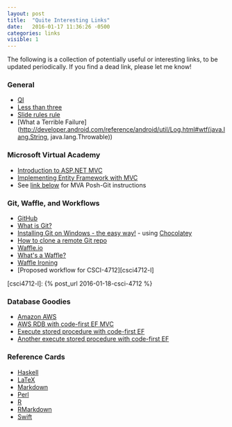 ```yaml
---
layout: post
title:  "Quite Interesting Links"
date:   2016-01-17 11:36:26 -0500
categories: links
visible: 1
---
```

The following is a collection of potentially useful or interesting links, to be updated periodically. If you find a dead link, please let me know!

### General
- [QI][qi-l]
- [Less than three][llt]
- [Slide rules rule](http://www.sliderules.info/pdf/pdf.htm)
- [What a Terrible Failure](http://developer.android.com/reference/android/util/Log.html#wtf(java.lang.String, java.lang.Throwable))

### Microsoft Virtual Academy
- [Introduction to ASP.NET MVC](https://mva.microsoft.com/en-US/training-courses/introduction-to-aspnet-mvc-8322?l=nKZwZ8Zy_3504984382)
- [Implementing Entity Framework with MVC](https://mva.microsoft.com/en-US/training-courses/implementing-entity-framework-with-mvc-8931?l=e2H2lDC3_8304984382)
- See [link below][gitinstall-l] for MVA Posh-Git instructions

### Git, Waffle, and Workflows
- [GitHub][github-l]
- [What is Git?](https://youtu.be/_Jmkvv_nKTE)
- [Installing Git on Windows - the easy way!][gitinstall-l] - using [Chocolatey][choc-l]
- [How to clone a remote Git repo][gitclone-l]
- [Waffle.io][waffle-l]
- [What's a Waffle?][wafflei-l]
- [Waffle Ironing][wwf-l]
- [Proposed workflow for CSCI-4712][csci4712-l]

[qi-l]: http://qi.com
[llt]: http://cdn.teen.com/wp-content/uploads/2014/10/taylor-swift-heart.gif
[github-l]: http://github.com
[waffle-l]: http://waffle.io
[wafflei-l]: https://youtu.be/yEbRaA3rYuA
[gitinstall-l]: https://mva.microsoft.com/en-us/training-courses/using-git-with-visual-studio-2013-jump-start-8306?l=WGG4QtYy_8604984382
[choc-l]: https://chocolatey.org
[gitclone-l]: https://help.github.com/articles/cloning-a-repository/
[wwf-l]: https://github.com/waffleio/waffle.io/wiki/Recommended-Workflow-Using-Pull-Requests-&-Automatic-Work-Tracking
[csci4712-l]: {% post_url 2016-01-18-csci-4712 %}

### Database Goodies
- [Amazon AWS](https://aws.amazon.com/)
- [AWS RDB with code-first EF MVC](https://techjukebox.wordpress.com/2013/06/27/entity-framework-code-first-with-aws-sql-rds/)
- [Execute stored procedure with code-first EF](http://dotnetthoughts.net/how-to-execute-a-stored-procedure-with-entity-framework-code-first/)
- [Another execute stored procedure with code-first EF](https://visualstudiomagazine.com/articles/2014/04/01/calling-stored-procedures-from-entity-framework.aspx)

### Reference Cards
- [Haskell](http://cheatsheet.codeslower.com/CheatSheet.pdf)
- [LaTeX](https://wch.github.io/latexsheet/latexsheet.pdf)
- [Markdown](http://packetlife.net/media/library/16/Markdown.pdf)
- [Perl](http://michaelgoerz.net/refcards/perl_refcard.pdf)
- [R](https://cran.r-project.org/doc/contrib/Short-refcard.pdf)
- [RMarkdown](https://www.rstudio.com/wp-content/uploads/2015/02/rmarkdown-cheatsheet.pdf)
- [Swift](http://cdn3.raywenderlich.com/wp-content/uploads/2014/06/RW-Swift-Cheatsheet-0_6.pdf)
